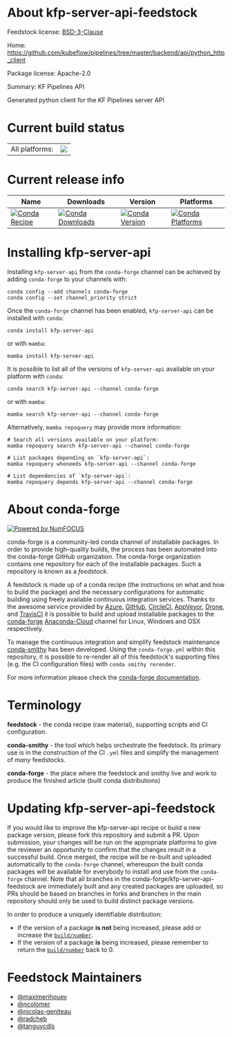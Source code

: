 About kfp-server-api-feedstock
==============================

Feedstock license: [BSD-3-Clause](https://github.com/conda-forge/kfp-server-api-feedstock/blob/main/LICENSE.txt)

Home: https://github.com/kubeflow/pipelines/tree/master/backend/api/python_http_client

Package license: Apache-2.0

Summary: KF Pipelines API

Generated python client for the KF Pipelines server API

Current build status
====================


<table><tr><td>All platforms:</td>
    <td>
      <a href="https://dev.azure.com/conda-forge/feedstock-builds/_build/latest?definitionId=7830&branchName=main">
        <img src="https://dev.azure.com/conda-forge/feedstock-builds/_apis/build/status/kfp-server-api-feedstock?branchName=main">
      </a>
    </td>
  </tr>
</table>

Current release info
====================

| Name | Downloads | Version | Platforms |
| --- | --- | --- | --- |
| [![Conda Recipe](https://img.shields.io/badge/recipe-kfp--server--api-green.svg)](https://anaconda.org/conda-forge/kfp-server-api) | [![Conda Downloads](https://img.shields.io/conda/dn/conda-forge/kfp-server-api.svg)](https://anaconda.org/conda-forge/kfp-server-api) | [![Conda Version](https://img.shields.io/conda/vn/conda-forge/kfp-server-api.svg)](https://anaconda.org/conda-forge/kfp-server-api) | [![Conda Platforms](https://img.shields.io/conda/pn/conda-forge/kfp-server-api.svg)](https://anaconda.org/conda-forge/kfp-server-api) |

Installing kfp-server-api
=========================

Installing `kfp-server-api` from the `conda-forge` channel can be achieved by adding `conda-forge` to your channels with:

```
conda config --add channels conda-forge
conda config --set channel_priority strict
```

Once the `conda-forge` channel has been enabled, `kfp-server-api` can be installed with `conda`:

```
conda install kfp-server-api
```

or with `mamba`:

```
mamba install kfp-server-api
```

It is possible to list all of the versions of `kfp-server-api` available on your platform with `conda`:

```
conda search kfp-server-api --channel conda-forge
```

or with `mamba`:

```
mamba search kfp-server-api --channel conda-forge
```

Alternatively, `mamba repoquery` may provide more information:

```
# Search all versions available on your platform:
mamba repoquery search kfp-server-api --channel conda-forge

# List packages depending on `kfp-server-api`:
mamba repoquery whoneeds kfp-server-api --channel conda-forge

# List dependencies of `kfp-server-api`:
mamba repoquery depends kfp-server-api --channel conda-forge
```


About conda-forge
=================

[![Powered by
NumFOCUS](https://img.shields.io/badge/powered%20by-NumFOCUS-orange.svg?style=flat&colorA=E1523D&colorB=007D8A)](https://numfocus.org)

conda-forge is a community-led conda channel of installable packages.
In order to provide high-quality builds, the process has been automated into the
conda-forge GitHub organization. The conda-forge organization contains one repository
for each of the installable packages. Such a repository is known as a *feedstock*.

A feedstock is made up of a conda recipe (the instructions on what and how to build
the package) and the necessary configurations for automatic building using freely
available continuous integration services. Thanks to the awesome service provided by
[Azure](https://azure.microsoft.com/en-us/services/devops/), [GitHub](https://github.com/),
[CircleCI](https://circleci.com/), [AppVeyor](https://www.appveyor.com/),
[Drone](https://cloud.drone.io/welcome), and [TravisCI](https://travis-ci.com/)
it is possible to build and upload installable packages to the
[conda-forge](https://anaconda.org/conda-forge) [Anaconda-Cloud](https://anaconda.org/)
channel for Linux, Windows and OSX respectively.

To manage the continuous integration and simplify feedstock maintenance
[conda-smithy](https://github.com/conda-forge/conda-smithy) has been developed.
Using the ``conda-forge.yml`` within this repository, it is possible to re-render all of
this feedstock's supporting files (e.g. the CI configuration files) with ``conda smithy rerender``.

For more information please check the [conda-forge documentation](https://conda-forge.org/docs/).

Terminology
===========

**feedstock** - the conda recipe (raw material), supporting scripts and CI configuration.

**conda-smithy** - the tool which helps orchestrate the feedstock.
                   Its primary use is in the construction of the CI ``.yml`` files
                   and simplify the management of *many* feedstocks.

**conda-forge** - the place where the feedstock and smithy live and work to
                  produce the finished article (built conda distributions)


Updating kfp-server-api-feedstock
=================================

If you would like to improve the kfp-server-api recipe or build a new
package version, please fork this repository and submit a PR. Upon submission,
your changes will be run on the appropriate platforms to give the reviewer an
opportunity to confirm that the changes result in a successful build. Once
merged, the recipe will be re-built and uploaded automatically to the
`conda-forge` channel, whereupon the built conda packages will be available for
everybody to install and use from the `conda-forge` channel.
Note that all branches in the conda-forge/kfp-server-api-feedstock are
immediately built and any created packages are uploaded, so PRs should be based
on branches in forks and branches in the main repository should only be used to
build distinct package versions.

In order to produce a uniquely identifiable distribution:
 * If the version of a package **is not** being increased, please add or increase
   the [``build/number``](https://docs.conda.io/projects/conda-build/en/latest/resources/define-metadata.html#build-number-and-string).
 * If the version of a package **is** being increased, please remember to return
   the [``build/number``](https://docs.conda.io/projects/conda-build/en/latest/resources/define-metadata.html#build-number-and-string)
   back to 0.

Feedstock Maintainers
=====================

* [@maximerihouey](https://github.com/maximerihouey/)
* [@ncolomer](https://github.com/ncolomer/)
* [@nicolas-geniteau](https://github.com/nicolas-geniteau/)
* [@radcheb](https://github.com/radcheb/)
* [@tanguycdls](https://github.com/tanguycdls/)


<!-- dummy commit to enable rerendering -->

